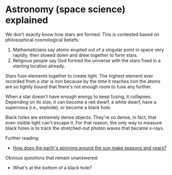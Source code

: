 
# Astronomy (space science) explained

We don't exactly know how stars are formed. This is contested based on philosophical cosmological beliefs:

1. Mathematicians say atoms erupted out of a singular point in space very rapidly, then slowed down and drew together to form stars.
2. Religious people say God formed the universe with the stars fixed in a starting location already.

Stars fuse elements together to create light. The highest element ever recorded from a star is iron because by the time it reaches iron the atoms are so tightly bound that there's not enough room to fuse any further.

When a star doesn't have enough energy to keep fusing, it collapses. Depending on its size, it can become a red dwarf, a white dwarf, have a supernova (i.e., explode), or become a black hole.

Black holes are extremely dense objects. They're *so* dense, in fact, that even visible light can't escape it. For that reason, the only way to measure black holes is to track the stretched-out photon waves that became x-rays.

Further reading:

- [How does the earth's spinning around the sun make seasons and years?](https://ciechanow.ski/earth-and-sun/)

Obvious questions that remain unanswered:

- What's at the bottom of a black hole?
